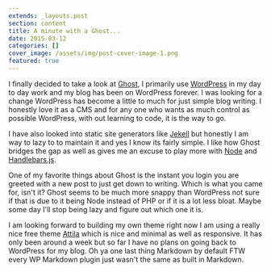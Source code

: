 ```yaml
---
extends: _layouts.post
section: content
title: A minute with a Ghost...
date: 2015-03-12
categories: []
cover_image: /assets/img/post-cover-image-1.png
featured: true
---
```



I finally decided to take a look at [Ghost](https://ghost.org/), I primarily use [WordPress](https://wordpress.org/) in my day to day work and my blog has been on WordPress forever.  I was looking for a change WordPress has become a little to much for just simple blog writing.  I honestly love it as a CMS and for any one who wants as much control as possible WordPress, with out learning to code, it is the way to go.

I have also looked into static site generators like [Jekell](http://jekyllrb.com/) but honestly I am way to lazy to to maintain it and yes I know its fairly simple.  I like how Ghost bridges the gap as well as gives me an excuse to play more with [Node](https://nodejs.org/) and [Handlebars.js](http://handlebarsjs.com/).

One of my favorite things about Ghost is the instant you login you are greeted with a new post to just get down to writing. Which is what you came for, isn't it?  Ghost seems to be much more snappy than WordPress not sure if that is due to it being Node instead of PHP or if it is a lot less bloat.  Maybe some day I'll stop being lazy and figure out which one it is.

 I am looking forward to building my own theme right now I am using a really nice free theme [Attila](https://github.com/zutrinken/attila) which is nice and minimal as well as responsive.  It has only been around a week but so far I have no plans on going back to WordPress for my blog.  Oh ya one last thing Markdown by default FTW every WP Markdown plugin just wasn't the same as built in Markdown.
